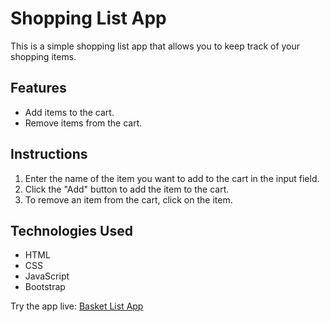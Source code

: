 # Shopping List App

This is a simple shopping list app that allows you to keep track of your shopping items.

## Features

- Add items to the cart.
- Remove items from the cart.

## Instructions

1. Enter the name of the item you want to add to the cart in the input field.
2. Click the "Add" button to add the item to the cart.
3. To remove an item from the cart, click on the item.

## Technologies Used

- HTML
- CSS
- JavaScript
- Bootstrap


Try the app live: [Basket List App](https://basket-list-app.netlify.app/)
